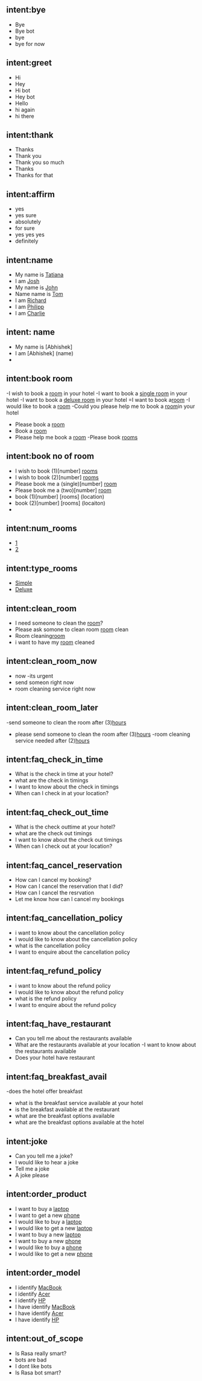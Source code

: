 ## intent:bye <!--- The label of the intent --> 
- Bye 			<!--- Training examples for intent 'bye'--> 
- Bye bot
- bye
- bye for now

## intent:greet
- Hi
- Hey
- Hi bot
- Hey bot
- Hello
- hi again
- hi there

## intent:thank
- Thanks
- Thank you
- Thank you so much
- Thanks 
- Thanks for that

## intent:affirm
- yes
- yes sure
- absolutely
- for sure
- yes yes yes
- definitely


## intent:name
- My name is [Tatiana](name)  <!--- Square brackets contain the value of entity while the text in parentheses is a a label of the entity --> 
- I am [Josh](name)
- My name is [John](name)
- Name name is [Tom](name)
- I am [Richard](name)
- I am [Philipp](name)
- I am [Charlie](name)


## intent: name
- My name is [Abhishek]
- I am [Abhishek] (name)
- 

## intent:book room
-I wish to book a [room](location) in your hotel
-I want to book a [single room](location) in your hotel
-I want to book a [deluxe room](location) in your hotel 
=I want to book a[room](location)
-I would like to book a [room](location) 
-Could you please help me to book a [room](location)in your hotel
- Please book a [room](location)
- Book a [room](location)
- Please help me book a [room](location)
-Please book [rooms](location)

## intent:book no of room
- I wish to book (1)[number] [rooms](location) 
- I wish to book (2)[number] [rooms](location)
- Please book me a (single)[number] [room](location)
- Please book me a (two)[number] [room](location)
- book (1)[number] [rooms] (location)
- book (2)[number] [rooms] (locaiton)
-
## intent:num_rooms
- [1](number)
- [2](number)

## intent:type_rooms
- [Simple](room_type)
- [Deluxe](room_type)

## intent:clean_room
- I need someone to clean the [room](location)?
- Please ask somone to clean room [room](location) clean
- Room cleaning[room](location) 
- i want to have my [room](location) cleaned
## intent:clean_room_now
- now
-its urgent
- send someon right now
- room cleaning service right now
## intent:clean_room_later
-send someone to clean the room after (3)[hours](time)
- please send someone to clean the room after (3)[hours](time)
-room cleaning service needed after (2)[hours](time)

## intent:faq_check_in_time
- What is the check in time at your hotel?
- what are the check in timings
- I want to know about the check in timings
- When can I check in at your location?
## intent:faq_check_out_time
- What is the check outtime at your hotel?
- what are the check out timings
- I want to know about the check out timings
- When can I check out at your location?

## intent:faq_cancel_reservation
- How can I cancel my booking?
- How can I cancel the reservation that I did?
- How can I cancel the resrvation
- Let me know how can I cancel my bookings

## intent:faq_cancellation_policy
- i want to know about the cancellation policy
- I would like to know about the cancellation policy
- what is the cancellation policy 
- I want to enquire about the cancellation policy

## intent:faq_refund_policy
- i want to know about the refund policy
- I would like to know about the refund policy
- what is the refund policy 
- I want to enquire about the refund policy

## intent:faq_have_restaurant
- Can you tell me about the restaurants available
- What are the restaurants available at your location
-I want to know about the restaurants available
- Does your hotel have restaurant

## intent:faq_breakfast_avail
-does the hotel offer breakfast 
- what is the breakfast service available at your hotel
- is the breakfast available at the restaurant 
- what are the breakfast options available
- what are the breakfast options available at the hotel 
## intent:joke
- Can you tell me a joke?
- I would like to hear a joke
- Tell me a joke
- A joke please

## intent:order_product
- I want to buy a [laptop](product)
- I want to get a new [phone](product)
- I would like to buy a [laptop](product)
- I would like to get a new [laptop](product)
- I want to buy a new [laptop](product)
- I want to buy a new [phone](product)
- I would like to buy a [phone](product)
- I would like to get a new [phone](product)

## intent:order_model
- I identify [MacBook](model)
- I identify [Acer](model)
- I identify [HP](model)
- I have identify [MacBook](model)
- I have identify [Acer](model)
- I have identify [HP](model)

## intent:out_of_scope
- Is Rasa really smart?
- bots are bad
- I dont like bots
- Is Rasa bot smart?